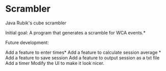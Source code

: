 # Scrambler
Java Rubik's cube scrambler

Initial goal:
A program that generates a scramble for WCA events.*

Future development:

Add a feature to enter times* 
Add a feature to calculate session average *
Add a feature to save session
Add a feature to output session as a txt file
Add a timer
Modify the UI to make it look nicer.

